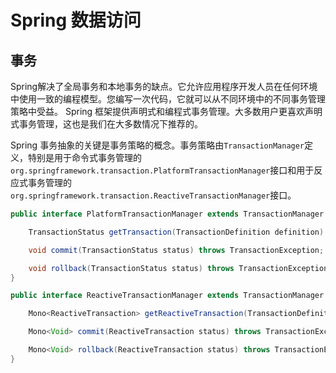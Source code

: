 # Spring 数据访问

## 事务
Spring解决了全局事务和本地事务的缺点。它允许应用程序开发人员在任何环境中使用一致的编程模型。您编写一次代码，它就可以从不同环境中的不同事务管理策略中受益。 Spring 框架提供声明式和编程式事务管理。大多数用户更喜欢声明式事务管理，这也是我们在大多数情况下推荐的。

Spring 事务抽象的关键是事务策略的概念。事务策略由`TransactionManager`定义，特别是用于命令式事务管理的`org.springframework.transaction.PlatformTransactionManager`接口和用于反应式事务管理的`org.springframework.transaction.ReactiveTransactionManager`接口。

```java
public interface PlatformTransactionManager extends TransactionManager {

	TransactionStatus getTransaction(TransactionDefinition definition) throws TransactionException;

	void commit(TransactionStatus status) throws TransactionException;

	void rollback(TransactionStatus status) throws TransactionException;
}
```

```java
public interface ReactiveTransactionManager extends TransactionManager {

	Mono<ReactiveTransaction> getReactiveTransaction(TransactionDefinition definition) throws TransactionException;

	Mono<Void> commit(ReactiveTransaction status) throws TransactionException;

	Mono<Void> rollback(ReactiveTransaction status) throws TransactionException;
}
```